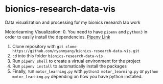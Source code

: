 # bionics-research-data-vis
Data visualization and processing for my bionics research lab work

Motorlearning Visualization:
0. You need to have `pipenv` and `python3` in order to easily install the dependencies. [Pipenv Link](https://pipenv.pypa.io/en/latest/installation.html)
1. Clone repository with `git clone https://github.com/ryanmyang/bionics-research-data-vis.git`
2. `cd` into this folder `bionics-research-data-vis`
3. Run `pipenv shell` to create a virtual environment for the project
4. Run `pipenv install` to automatically install the packages
5. Finally, run `motor_learning.py` with `python3 motor_learning.py` or `python motor_learning.py` depending on how you have python installed.
